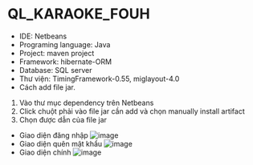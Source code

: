 # QL_KARAOKE_FOUH
- IDE: Netbeans
- Programing language: Java
- Project: maven project
- Framework: hibernate-ORM
- Database: SQL server
- Thư viện: TimingFramework-0.55, miglayout-4.0
- Cách add file jar.
 1. Vào thư mục dependency trên Netbeans
 2. Click chuột phải vào file jar cần add và chọn manually install artifact
 3. Chọn được dẫn của file jar
 - Giao diện đăng nhập
 ![image](https://user-images.githubusercontent.com/76101060/137898968-4b3f0b1b-2b95-465a-a235-e9ce8f904c5d.png)
 - Giao diện quên mật khẩu
![image](https://user-images.githubusercontent.com/76101060/137899137-ec1506b6-c18d-4c48-87e4-bb11b3479576.png)
- Giao diện chính
![image](https://user-images.githubusercontent.com/76101060/137899226-699dc19b-6e4f-447e-92df-fb16fa14631a.png)
